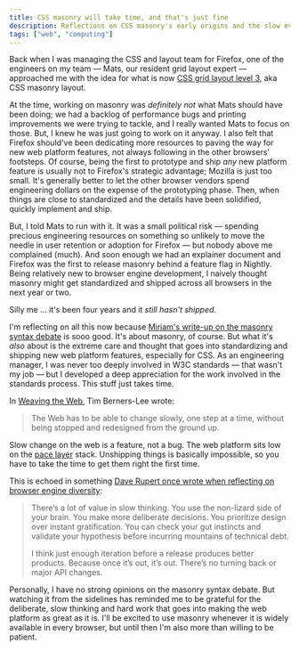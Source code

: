 ```yaml
---
title: CSS masonry will take time, and that's just fine
description: Reflections on CSS masonry's early origins and the slow evolution of the web.
tags: ["web", "computing"]
---
```


Back when I was managing the CSS and layout team for Firefox, one of the engineers on my team — Mats, our resident grid layout expert — approached me with the idea for what is now [CSS grid layout level 3](https://drafts.csswg.org/css-grid-3/), aka CSS masonry layout.

At the time, working on masonry was _definitely not_ what Mats should have been doing; we had a backlog of performance bugs and printing improvements we were trying to tackle, and I really wanted Mats to focus on those. But, I knew he was just going to work on it anyway. I also felt that Firefox should've been dedicating more resources to paving the way for new web platform features, not always following in the other browsers' footsteps. Of course, being the first to prototype and ship _any_ new platform feature is usually not to Firefox's strategic advantage; Mozilla is just too small. It's generally better to let the other browser vendors spend engineering dollars on the expense of the prototyping phase. Then, when things are close to standardized and the details have been solidified, quickly implement and ship.

But, I told Mats to run with it. It was a small political risk — spending precious engineering resources on something so unlikely to move the needle in user retention or adoption for Firefox — but nobody above me complained (much). And soon enough we had an explainer document and Firefox was the first to release masonry behind a feature flag in Nightly. Being relatively new to browser engine development, I naively thought masonry might get standardized and shipped across all browsers in the next year or two.

Silly me ... it's been four years and it _still hasn't shipped._

I'm reflecting on all this now because [Miriam's write-up on the masonry syntax debate](https://www.oddbird.net/2024/10/01/grid-masonry-nuance/) is sooo good. It's about masonry, of course. But what it's _also_ about is the extreme care and thought that goes into standardizing and shipping new web platform features, especially for CSS. As an engineering manager, I was never too deeply involved in W3C standards — that wasn't my job — but I developed a deep appreciation for the work involved in the standards process. This stuff just takes time.

In [Weaving the Web](https://bookshop.org/a/106240/9780062515872), Tim Berners-Lee wrote:

> The Web has to be able to change slowly, one step at a time, without being stopped and redesigned from the ground up.

Slow change on the web is a feature, not a bug. The web platform sits low on the [pace layer](https://jods.mitpress.mit.edu/pub/issue3-brand/release/2) stack. Unshipping things is basically impossible, so you have to take the time to get them right the first time.

This is echoed in something [Dave Rupert once wrote when reflecting on browser engine diversity](https://daverupert.com/2020/09/the-value-of-browser-diversity/):

> There’s a lot of value in slow thinking. You use the non-lizard side of your brain. You make more deliberate decisions. You prioritize design over instant gratification. You can check your gut instincts and validate your hypothesis before incurring mountains of technical debt.
>
> I think just enough iteration before a release produces better products. Because once it’s out, it’s out. There’s no turning back or major API changes.

Personally, I have no strong opinions on the masonry syntax debate. But watching it from the sidelines has reminded me to be grateful for the deliberate, slow thinking and hard work that goes into making the web platform as great as it is. I'll be excited to use masonry whenever it is widely available in every browser, but until then I'm also more than willing to be patient.
